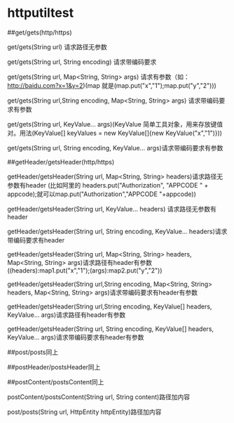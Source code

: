 # httputiltest
##get/gets(http/https)

get/gets(String url) 请求路径无参数   

get/gets(String url, String encoding) 请求带编码要求

get/gets(String url, Map<String, String> args) 请求有参数（如：http://baidu.com?x=1&y=2)(map 就是(map.put("x","1");map.put("y","2")))

get/gets(String url,String encoding, Map<String, String> args) 请求带编码要求有参数

get/gets(String url, KeyValue... args)(KeyValue 简单工具对象，用来存放键值对。用法(KeyValue[] keyValues = new KeyValue[]{new KeyValue("x","1")}))

get/gets(String url, String encoding, KeyValue... args)请求带编码要求有参数

##getHeader/getsHeader(http/https)

getHeader/getsHeader(String url, Map<String, String> headers)请求路径无参数有header (比如阿里的 headers.put("Authorization", "APPCODE " + appcode);就可以map.put("Authorization","APPCODE "+appcode))

getHeader/getsHeader(String url, KeyValue... headers) 请求路径无参数有header

getHeader/getsHeader(String url, String encoding, KeyValue... headers)请求带编码要求有header

getHeader/getsHeader(String url, Map<String, String> headers, Map<String, String> args)请求路径有header有参数((headers):map1.put("x","1");(args):map2.put("y","2"))

getHeader/getsHeader(String url,String encoding, Map<String, String> headers, Map<String, String> args)请求带编码要求有header有参数

getHeader/getsHeader(String url,String encoding, KeyValue[] headers, KeyValue... args)请求路径有header有参数

getHeader/getsHeader(String url, String encoding, KeyValue[] headers, KeyValue... args)请求带编码要求有header有参数


##post/posts同上


##postHeader/postsHeader同上


##postContent/postsContent同上

postContent/postsContent(String url, String content)路径加内容


post/posts(String url, HttpEntity httpEntity)路径加内容
